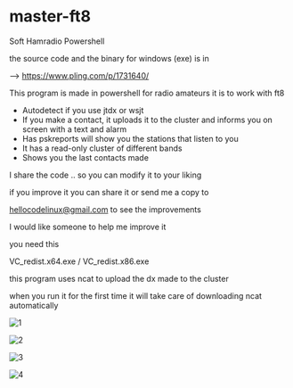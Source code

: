 # master-ft8
Soft Hamradio Powershell

the source code and the binary for windows (exe) is in

-->  https://www.pling.com/p/1731640/

This program is made in powershell for radio amateurs it is to work with ft8

* Autodetect if you use jtdx or wsjt
* If you make a contact, it uploads it to the cluster and informs you on screen with a text and alarm
* Has pskreports will show you the stations that listen to you
* It has a read-only cluster of different bands
* Shows you the last contacts made

I share the code .. so you can modify it to your liking 

if you improve it you can share it or send me a copy to

hellocodelinux@gmail.com to see the improvements

I would like someone to help me improve it

you need this

VC_redist.x64.exe / VC_redist.x86.exe

this program uses ncat to upload the dx made to the cluster

when you run it for the first time it will take care of downloading ncat automatically


![1](https://user-images.githubusercontent.com/95554670/158024550-e2d2ebaa-2b70-42b6-a6f2-5f49059ff3fa.png)

![2](https://user-images.githubusercontent.com/95554670/158024552-a7fba1b4-c173-44b9-b345-5bb99f951d91.png)

![3](https://user-images.githubusercontent.com/95554670/158024553-c8d297bb-4bec-45c6-98dd-f5033a9c2e36.png)

![4](https://user-images.githubusercontent.com/95554670/158024555-edaac947-7b33-46ba-a211-bd8e58918d46.png)
